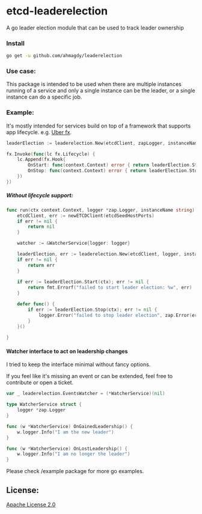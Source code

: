 # etcd-leaderelection
A go leader election module that can be used to track leader ownership


### Install
```bash
go get -u github.com/ahmagdy/leaderelection 
```

### Use case:
This package is intended to be used when there are multiple instances running of a service and only a single instance can be the leader, or a single instance can do a specific job.

### Example:
It's mostly intended for services build on top of a framework that supports app lifecycle. e.g. [Uber fx](https://github.com/uber-go/fx).
```go
leaderElection := leaderelection.New(etcdClient, zapLogger, instanceName, watcher)

fx.Invoke(func(lc fx.Lifecycle) {
    lc.Append(fx.Hook{
        OnStart: func(context.Context) error { return leaderElection.Start(ctx) },
        OnStop: func(context.Context) error { return leaderElection.Stop(ctx) },
    })
})

```

##### Without lifecycle support:
```go
func run(ctx context.Context, logger *zap.Logger, instanceName string) error {
	etcdClient, err := newETCDClient(etcdSeedHostPorts)
	if err != nil {
		return nil
	}

	watcher := &WatcherService{logger: logger}

	leaderElection, err := leaderelection.New(etcdClient, logger, instanceName, watcher)
	if err != nil {
		return err
	}
	
	if err := leaderElection.Start(ctx); err != nil {
		return fmt.Errorf("failed to start leader election: %w", err)
	}

	defer func() {
		if err := leaderElection.Stop(ctx); err != nil {
			logger.Error("failed to stop leader election", zap.Error(err))
		}
	}()
	
}

```


#### Watcher interface to act on leadership changes
I tried to keep the interface minimal without fancy options.

If you feel like it's missing an event or can be extended, feel free to contribute or open a ticket.

```go
var _ leaderelection.EventsWatcher = (*WatcherService)(nil)

type WatcherService struct {
	logger *zap.Logger
}

func (w *WatcherService) OnGainedLeadership() {
	w.logger.Info("I am the new leader")
}

func (w *WatcherService) OnLostLeadership() {
	w.logger.Info("I am no longer the leader")
}

```

Please check /example package for more go examples.

## License:
[Apache License 2.0](https://github.com/ahmagdy/leaderelection/blob/main/LICENSE)
